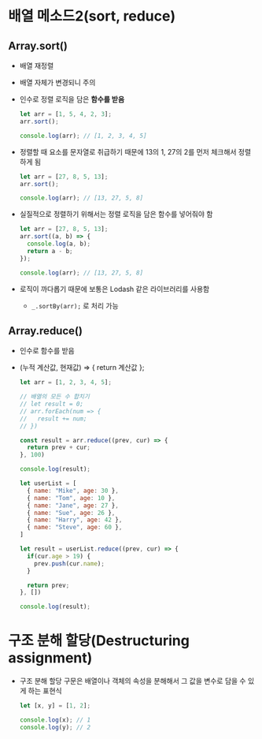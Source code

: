 # 배열 메소드2(sort, reduce)

## Array.sort()

- 배열 재정렬
- 배열 자체가 변경되니 주의
- 인수로 정렬 로직을 담은 **함수를 받음**
    
    ```jsx
    let arr = [1, 5, 4, 2, 3];
    arr.sort();
    
    console.log(arr); // [1, 2, 3, 4, 5]
    ```
    
- 정렬할 때 요소를 문자열로 취급하기 때문에 13의 1, 27의 2를 먼저 체크해서 정렬하게 됨
    
    ```jsx
    let arr = [27, 8, 5, 13];
    arr.sort();
    
    console.log(arr); // [13, 27, 5, 8]
    ```
    
- 실질적으로 정렬하기 위해서는 정렬 로직을 담은 함수를 넣어줘야 함
    
    ```jsx
    let arr = [27, 8, 5, 13];
    arr.sort((a, b) => {
      console.log(a, b);
      return a - b;
    });
    
    console.log(arr); // [13, 27, 5, 8]
    ```
    
- 로직이 까다롭기 때문에 보통은 Lodash 같은 라이브러리를 사용함
    - `_.sortBy(arr);` 로 처리 가능
    

## Array.reduce()

- 인수로 함수를 받음
- (누적 계산값, 현재값) ⇒ { return 계산값 };
    
    ```jsx
    let arr = [1, 2, 3, 4, 5];
    
    // 배열의 모든 수 합치기
    // let result = 0;
    // arr.forEach(num => {
    //   result += num;
    // })
    
    const result = arr.reduce((prev, cur) => {
      return prev + cur;
    }, 100)
    
    console.log(result);
    ```
    
    ```jsx
    let userList = [
      { name: "Mike", age: 30 },
      { name: "Tom", age: 10 },
      { name: "Jane", age: 27 },
      { name: "Sue", age: 26 },
      { name: "Harry", age: 42 },
      { name: "Steve", age: 60 },
    ]
    
    let result = userList.reduce((prev, cur) => {
      if(cur.age > 19) {
        prev.push(cur.name);
      }
    
      return prev;
    }, [])
    
    console.log(result);
    ```
    

# 구조 분해 할당(Destructuring assignment)

- 구조 분해 할당 구문은 배열이나 객체의 속성을 분해해서 그 값을 변수로 담을 수 있게 하는 표현식
    
    ```jsx
    let [x, y] = [1, 2];
    
    console.log(x); // 1
    console.log(y); // 2
    ```